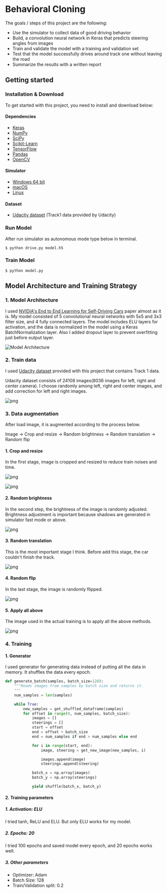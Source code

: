 # **Behavioral Cloning**

The goals / steps of this project are the following:
* Use the simulator to collect data of good driving behavior
* Build, a convolution neural network in Keras that predicts steering angles from images
* Train and validate the model with a training and validation set
* Test that the model successfully drives around track one without leaving the road
* Summarize the results with a written report

Getting started
---------------

### Installation & Download

To get started with this project, you need to install and download below:

#### Dependencies

- [Keras](https://keras.io/)
- [NumPy](http://www.numpy.org/)
- [SciPy](https://www.scipy.org/)
- [Scikit-Learn](http://scikit-learn.org/stable/install.html)
- [TensorFlow](http://tensorflow.org)
- [Pandas](http://pandas.pydata.org/)
- [OpenCV](http://opencv.org/)

#### Simulator

- [Windows 64 bit](https://d17h27t6h515a5.cloudfront.net/topher/2016/November/5831f3a4_simulator-windows-64/simulator-windows-64.zip)
- [macOS](https://d17h27t6h515a5.cloudfront.net/topher/2016/November/5831f290_simulator-macos/simulator-macos.zip)
- [Linux](https://d17h27t6h515a5.cloudfront.net/topher/2016/November/5831f0f7_simulator-linux/simulator-linux.zip)


#### Dataset

- [Udacity dataset] (Track1 data provided by Udacity)

[Udacity dataset]: https://d17h27t6h515a5.cloudfront.net/topher/2016/December/584f6edd_data/data.zip

### Run Model

After run simulator as autonomous mode type below in terminal.

    $ python drive.py model.h5

### Train Model

    $ python model.py

Model Architecture and Training Strategy
--------------------------------------

### 1. Model Architecture
I used [NVIDIA's End to End Learning for Self-Driving Cars][] paper almost as it is. My model consisted of 5 convolutional neural networks with 5x5 and 3x3 filter size, and 4 fully connected layers. The model includes ELU layers for activation, and the data is normalized in the model using a Keras BatchNormalization layer. Also I added dropout layer to prevent overfitting just before output layer.

![Model Architecture](./images/model_architecture.jpg)

[NVIDIA's End to End Learning for Self-Driving Cars]: http://images.nvidia.com/content/tegra/automotive/images/2016/solutions/pdf/end-to-end-dl-using-px.pdf

### 2. Train data

I used [Udacity dataset] provided with this project that contains Track 1 data.

Udacity dataset consists of 24108 images(8036 images for left, right and center camera). I choose randomly among left, right and center images, and add correction for left and right images.

![png](images/output_2_0.png)


### 3. Data augmentation

After load image, it is augmented according to the process below.

Image -> Crop and resize -> Random brightness -> Random translation -> Random flip

#### 1. Crop and resize

In the first stage, image is cropped and resized to reduce train noises and time.


![png](images/output_4_0.png)

![png](images/output_4_1.png)


#### 2. Random brightness

In the second step, the brightness of the image is randomly adjusted. Brightness adjustment is important because shadows are generated in simulator fast mode or above.

![png](images/output_6_0.png)


#### 3. Random translation

This is the most important stage I think. Before add this stage, the car couldn't finish the track.

![png](images/output_8_0.png)


#### 4. Random flip

In the last stage, the image is randomly flipped.

![png](images/output_10_0.png)


#### 5. Apply all above

The image used in the actual training is to apply all the above methods.

![png](images/output_12_0.png)


### 4. Training

#### 1. Generator

I used generator for generating data instead of putting all the data in memory. It shuffles the data every epoch.

```python
def generate_batch(samples, batch_size=128):
    """Reads images from samples by batch size and returns it.
    """
    num_samples = len(samples)

    while True:
        new_samples = get_shuffled_dataframe(samples)
        for offset in range(0, num_samples, batch_size):
            images = []
            steerings = []
            start = offset
            end = offset + batch_size
            end = num_samples if end > num_samples else end

            for i in range(start, end):
                image, steering = get_new_image(new_samples, i)

                images.append(image)
                steerings.append(steering)

            batch_x = np.array(images)
            batch_y = np.array(steerings)

            yield shuffle(batch_x, batch_y)
```

#### 2. Training parameters

##### 1. Activation: ELU

I tried tanh, ReLU and ELU. But only ELU works for my model.

##### 2. Epochs: 20

I tried 100 epochs and saved model every epoch, and 20 epochs works well.

##### 3. Other parameters

- Optimizer: Adam
- Batch Size: 128
- Train/Validation split: 0.2
